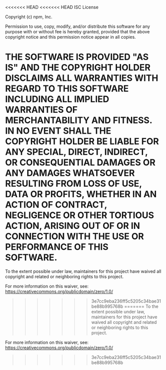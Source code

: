 <<<<<<< HEAD
<<<<<<< HEAD
ISC License

Copyright (c) npm, Inc.

Permission to use, copy, modify, and/or distribute this software for
any purpose with or without fee is hereby granted, provided that the
above copyright notice and this permission notice appear in all copies.

THE SOFTWARE IS PROVIDED "AS IS" AND THE COPYRIGHT HOLDER DISCLAIMS
ALL WARRANTIES WITH REGARD TO THIS SOFTWARE INCLUDING ALL IMPLIED
WARRANTIES OF MERCHANTABILITY AND FITNESS. IN NO EVENT SHALL THE
COPYRIGHT HOLDER BE LIABLE FOR ANY SPECIAL, DIRECT, INDIRECT, OR
CONSEQUENTIAL DAMAGES OR ANY DAMAGES WHATSOEVER RESULTING FROM LOSS
OF USE, DATA OR PROFITS, WHETHER IN AN ACTION OF CONTRACT, NEGLIGENCE
OR OTHER TORTIOUS ACTION, ARISING OUT OF OR IN CONNECTION WITH THE
USE OR PERFORMANCE OF THIS SOFTWARE.
=======
To the extent possible under law, maintainers for this project have waived all copyright and related or neighboring rights to this project.

For more information on this waiver, see: https://creativecommons.org/publicdomain/zero/1.0/
>>>>>>> 3e7cc9eba236ff5c5205c34bae31be88b995768b
=======
To the extent possible under law, maintainers for this project have waived all copyright and related or neighboring rights to this project.

For more information on this waiver, see: https://creativecommons.org/publicdomain/zero/1.0/
>>>>>>> 3e7cc9eba236ff5c5205c34bae31be88b995768b
